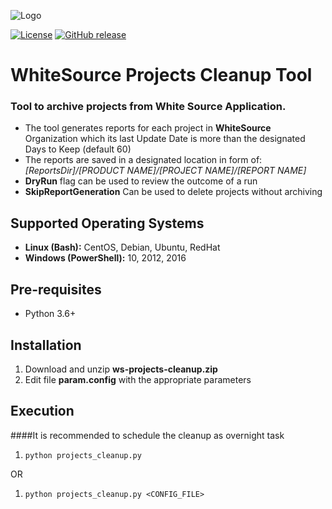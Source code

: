 ![Logo](https://whitesource-resources.s3.amazonaws.com/ws-sig-images/Whitesource_Logo_178x44.png)  

[![License](https://img.shields.io/badge/License-Apache%202.0-yellowgreen.svg)](https://opensource.org/licenses/Apache-2.0)
[![GitHub release](https://img.shields.io/github/release/whitesource-ps/wss-template.svg)](https://github.com/whitesource-ps/wss-template/releases/latest)  
# WhiteSource Projects Cleanup Tool
### Tool to archive projects from White Source Application.
* The tool generates reports for each project in **WhiteSource** Organization which its last Update Date is more than the designated Days to Keep (default 60)
* The reports are saved in a designated location in form of: _[ReportsDir]/[PRODUCT NAME]/[PROJECT NAME]/[REPORT NAME]_  
* **DryRun** flag  can be used to review the outcome of a run
* **SkipReportGeneration** Can be used to delete projects without archiving

## Supported Operating Systems
- **Linux (Bash):**	CentOS, Debian, Ubuntu, RedHat
- **Windows (PowerShell):**	10, 2012, 2016

## Pre-requisites
* Python 3.6+

## Installation
1. Download and unzip **ws-projects-cleanup.zip** 
1. Edit file **param.config** with the appropriate parameters

## Execution
####It is recommended to schedule the cleanup as overnight task
1. `python projects_cleanup.py`

OR
1. `python projects_cleanup.py <CONFIG_FILE>` 
  
 